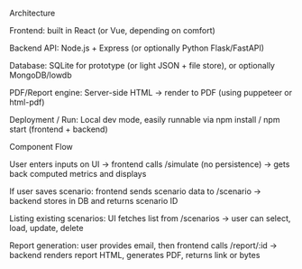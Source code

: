 Architecture

Frontend:  built in React (or Vue, depending on comfort)

Backend API: Node.js + Express (or optionally Python Flask/FastAPI)

Database: SQLite for prototype (or light JSON + file store), or optionally MongoDB/lowdb

PDF/Report engine: Server-side HTML → render to PDF (using puppeteer or html-pdf)

Deployment / Run: Local dev mode, easily runnable via npm install / npm start (frontend + backend)

Component Flow

User enters inputs on UI → frontend calls /simulate (no persistence) → gets back computed metrics and displays

If user saves scenario: frontend sends scenario data to /scenario → backend stores in DB and returns scenario ID

Listing existing scenarios: UI fetches list from /scenarios → user can select, load, update, delete

Report generation: user provides email, then frontend calls /report/:id → backend renders report HTML, generates PDF, returns link or bytes

